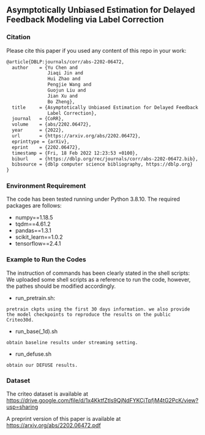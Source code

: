## Asymptotically Unbiased Estimation for Delayed Feedback Modeling via Label Correction

### Citation
Please cite this paper if you used any content of this repo in your work:

```tex
@article{DBLP:journals/corr/abs-2202-06472,
  author    = {Yu Chen and
               Jiaqi Jin and
               Hui Zhao and
               Pengjie Wang and
               Guojun Liu and
               Jian Xu and
               Bo Zheng},
  title     = {Asymptotically Unbiased Estimation for Delayed Feedback Modeling via
               Label Correction},
  journal   = {CoRR},
  volume    = {abs/2202.06472},
  year      = {2022},
  url       = {https://arxiv.org/abs/2202.06472},
  eprinttype = {arXiv},
  eprint    = {2202.06472},
  timestamp = {Fri, 18 Feb 2022 12:23:53 +0100},
  biburl    = {https://dblp.org/rec/journals/corr/abs-2202-06472.bib},
  bibsource = {dblp computer science bibliography, https://dblp.org}
}
```

### Environment Requirement
The code has been tested running under Python 3.8.10. The required packages are follows:
- numpy==1.18.5
- tqdm==4.61.2
- pandas==1.3.1
- scikit_learn==1.0.2
- tensorflow==2.4.1

### Example to Run the Codes
The instruction of commands has been clearly stated in the shell scripts:
We uploaded some shell scripts as a reference to run the code, however, the pathes should be modified accordingly.
- run_pretrain.sh: 
```
pretrain ckpts using the first 30 days information. we also provide the model checkpoints to reproduce the results on the public Criteo30d.
```
- run_base(_1d).sh
```
obtain baseline results under streaming setting.
```
- run_defuse.sh
```
obtain our DEFUSE results.
```

### Dataset
The criteo dataset is available at https://drive.google.com/file/d/1x4KktfZtls9QjNdFYKCjTpfjM4tG2PcK/view?usp=sharing


A preprint version of this paper is available at https://arxiv.org/abs/2202.06472.pdf
